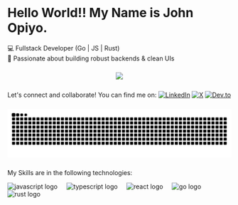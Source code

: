 <br clear="both">

<h1 align="left">Hello World!! My  Name is John Opiyo.</h1>

💻 Fullstack Developer (Go | JS | Rust)  
🚀 Passionate about building robust backends & clean UIs

###

<div align="center">
  <img src="https://profile-counter.glitch.me/SidneyOps75/count.svg?"  />
</div>

###
Let's connect and collaborate! You can find me on:
[![LinkedIn](https://img.shields.io/badge/-LinkedIn-blue?logo=linkedin)](https://www.linkedin.com/in/john-opiyo-b20056141/)
[![X](https://img.shields.io/badge/-Twitter-1DA1F2?logo=twitter)](https://x.com/johnsidops)
[![Dev.to](https://img.shields.io/badge/-Dev.to-000?logo=dev.to)](https://dev.to/sidneyops75)


###

<img src="https://raw.githubusercontent.com/SidneyOps75/SidneyOps75/output/snake.svg" alt="Snake animation" />

###
My Skills are in the following technologies:
<div align="left">
  <img src="https://cdn.jsdelivr.net/gh/devicons/devicon/icons/javascript/javascript-original.svg" height="40" alt="javascript logo"  />
  <img width="12" />
  <img src="https://cdn.jsdelivr.net/gh/devicons/devicon/icons/typescript/typescript-original.svg" height="40" alt="typescript logo"  />
  <img width="12" />
  <img src="https://cdn.jsdelivr.net/gh/devicons/devicon/icons/react/react-original.svg" height="40" alt="react logo"  />
  <img width="12" />
  <img src="https://cdn.jsdelivr.net/gh/devicons/devicon/icons/go/go-original.svg" height="40" alt="go logo"  />
  <img width="12" />
  <img src="https://skillicons.dev/icons?i=rust" height="40" alt="rust logo"  />
</div>

###

